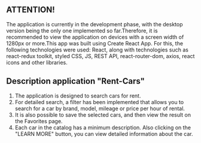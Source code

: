 ## ATTENTION!

The application is currently in the development phase, with the desktop version
being the only one implemented so far.Therefore, it is recommended to view the
application on devices with a screen width of 1280px or more.This app was built
using Create React App. For this, the following technologies were used: React,
along with technologies such as react-redux toolkit, styled CSS, JS, REST API,
react-router-dom, axios, react icons and other libraries.

## Description application "Rent-Cars"

1. The application is designed to search cars for rent.
2. For detailed search, a filter has been implemented that allows you to search
   for a car by brand, model, mileage or price per hour of rental.
3. It is also possible to save the selected cars, and then view the result on
   the Favorites page.
4. Each car in the catalog has a minimum description. Also clicking on the
   "LEARN MORE" button, you can view detailed information about the car.
